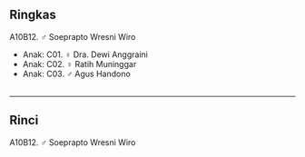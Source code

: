 ## Ringkas

A10B12. ♂ Soeprapto Wresni Wiro
	<br/>

*	Anak: C01. ♀ Dra. Dewi Anggraini
*	Anak: C02. ♀ Ratih Muninggar
*	Anak: C03. ♂ Agus Handono
	<br/><br/>

-- -- --

## Rinci

A10B12. ♂ Soeprapto Wresni Wiro
	<br/>
